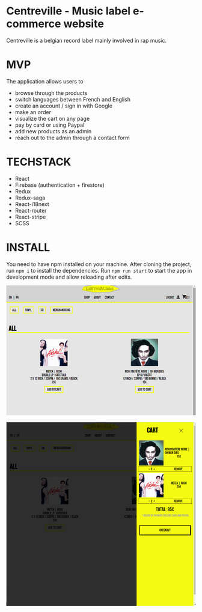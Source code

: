 
# Centreville - Music label e-commerce website

Centreville is a belgian record label mainly involved in rap music.

# MVP
The application allows users to 
- browse through the products
- switch languages between French and English
- create an account / sign in with Google
- make an order
- visualize the cart on any page
- pay by card or using Paypal
- add new products as an admin
- reach out to the admin through a contact form

# TECHSTACK
- React
- Firebase (authentication + firestore)
- Redux
- Redux-saga
- React-i18next
- React-router
- React-stripe
- SCSS

# INSTALL
You need to have npm installed on your machine.
After cloning the project, run `npm i` to install the dependencies. Run `npm run start` to start the app in development mode and allow reloading after edits.

![screenshot1](./src/assets/screenshots/screenshot-1.png)

![screenshot3](./src/assets/screenshots/screenshot-3.png)